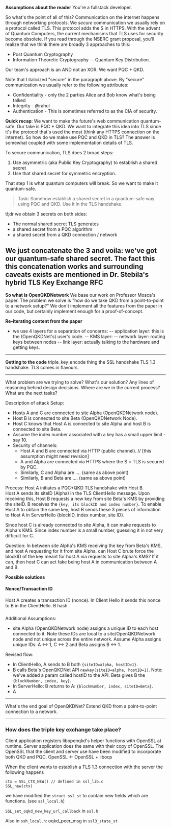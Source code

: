 **Assumptions about the reader**
You're a fullstack developer.

So what's the point of all of this?
Communication on the internet happens through networking protocols. We *secure* communication we usually rely on a protocol called TLS. This protocol adds the S in HTTPS. With the advent of Quantum Computers, the current mechanisms that TLS uses for security become obsolete. If you read through the NSERC grant proposal, you'll realize that we think there are broadly 3 approaches to this:
- Post Quantum Cryptography
- Information Theoretic Cryptography
-- Quantum Key Distribution.

Our team's approach is an AND not an XOR. We want PQC + QKD.

Note that I italicized "secure" in the paragraph above. By "secure" communication we usually refer to the following attributes:
- Confidentiality - only the 2 parties Alice and Bob know what's being talked
- Integrity -  @rahul
- Authentication - 
This is sometimes referred to as the CIA of security.


**Quick recap**: We want to make the future's web communication quantum-safe. Our take is PQC + QKD. We want to integrate this idea into TLS since it's the protocol that's used the most (think any HTTPS connection on the internet).
So how do we make use PQC and QKD in TLS?
The answer is somewhat coupled with some implementation details of TLS.

To secure communication, TLS does 2 broad steps:
1. Use asymmetric (aka Public Key Cryptography) to establish a shared secret
2. Use that shared secret for symmetric encryption.

That step 1 is what quantum computers will break. So we want to make it quantum-safe.
> Task: Somehow establish a shared secret in a quantum-safe way using PQC and QKD. Use it in the TLS handshake.

tl;dr we obtain 3 secrets on both sides:
- The normal shared secret TLS generates
- a shared secret from a PQC algorithm
- a shared secret from a QKD connection / network

We just concatenate the 3 and voila: we've got our quantum-safe shared secret.
The fact this this concatenation works and surrounding caveats exists are mentioned in Dr. Stebila's hybrid TLS Key Exchange RFC
---

**So what is OpenQKDNetwork**
We base our work on Professor Mosca's paper. The problem we solve is "how do we take QKD from a point-to-point to a network setup?" We don't implement all the features from the paper in our code, but certainly implement enough for a proof-of-concept.

**Re-iterating content from the paper**
- we use 4 layers for a separation of concerns:
-- application layer: this is the (OpenQKDNet's) user's code.
-- KMS layer: 
-- network layer: routing keys between nodes
-- link layer: actually talking to the hardware and getting keys.
 
---

**Getting to the code**
triple_key_encode thing
the SSL handshake
TLS 1.3 handshake. TLS comes in flavours.



---

What problem are we trying to solve?
What's our solution? Any lines of reasoning behind design decisions. Where are we in the current process?
What are the next tasks?
 

Description of attack
Setup:
- Hosts A and C are connected to site Alpha (OpenQKDNetwork node).
- Host B is connected to site Beta (OpenQKDNetwork Node).
- Host C knows that Host A is connected to site Alpha and host B is connected to site Beta. 
- Assume the index number associated with a key has a small upper limit - say 10. 
- Security of channels:
	- Host A and B are connected via HTTP (public channel).  // [this assumption might need revision]
	- A and Alpha are connected via HTTPS where the S = TLS is secured by PQC.
	- Similarly, C and Alpha are .... (same as above point)
	- Similarly, B and Beta are .... (same as above point)

Process:
Host A initiates a PQC+QKD TLS handshake with Host B.  
Host A sends its siteID (Alpha) in the TLS ClientHello message.
Upon receiving this, Host B requests a new key from site Beta's KMS by providing the siteID. B receives the `{key, its blockID and index number}`. To enable Host A to obtain the same key, host B sends these 3 pieces of information to Host A in ServerHello {blockID, index number, site ID}.

Since host C is already connected to site Alpha, it can make requests to Alpha's KMS.
Since index number is a small number, guessing it in not very difficult for C.

Question: In between site Alpha's KMS receiving the key from Beta's KMS, and host A requesting for it from site Alpha, can Host C brute force the blockID of the key meant for host A via requests to site Alpha's KMS?
If it can, then host C can act fake being host A in communication between A and B.


**Possible solutions**
#### Nonce/Transaction ID
Host A creates a transaction ID (nonce). In Client Hello it sends this nonce to B in the ClientHello. B hash

###
Additional Assumptions: 
- site Alpha (OpenQKDNetwork node) assigns a unique ID to each host connected to it. Note these IDs are local to a site/OpenQKDNetwork node and not unique across the entire network. Assume Alpha assigns unique IDs: A <-> 1, C <-> 2 and Beta assigns B <-> 1.

Revised flow:
- In ClientHello, A sends to B both `{siteID=alpha, hostID=1}`.
- B calls Beta's OpenQKDNet API `newkey(siteID=alpha, hostID=1)`. Note: we've added a param called hostID to the API. Beta gives B the `{blockNumber, index, key}`.
- In ServerHello: B returns to A: `{blockNumber, index, siteID=Beta}`. 
- A 


---

What's the end goal of OpenQKDNet? Extend QKD from a point-to-point connection to a network.


---
### How does the triple key exchange take place?
Client application registers libopenqkd's helper functions with OpenSSL at runtime.
Server application does the same with their copy of OpenSSL.
The OpenSSL that the client and server use have been modified to incorporate both QKD and PQC. OpenSSL <- OpenSSL + liboqs

When the client wants to establish a TLS 1.3 connection with the server the following happens


```
ctx = SSL_CTX_NEW() // defined in ssl_lib.c
SSL_new(ctx)
```

we have modified the `struct ssl_st` to contain new fields which are functions. (see `ssl_local.h`)


`SSL_set_oqkd_new_key_url_callback` in `ssl.h`

Also in `ssh_local.h`: oqkd_peer_msg in `ssl3_state_st`





